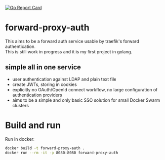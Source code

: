 [![Go Report Card](https://goreportcard.com/badge/github.com/kekru/forward-proxy-auth)](https://goreportcard.com/report/github.com/kekru/forward-proxy-auth)

# forward-proxy-auth
This aims to be a forward auth service usable by traefik's forward authentication.  
This is still work in progress and it is my first project in golang.

## simple all in one service
+ user authentication against LDAP and plain text file
+ create JWTs, storing in cookies
+ explicitly no OAuth/OpenId connect workflow, no large configuration of authentication providers 
+ aims to be a simple and only basic SSO solution for small Docker Swarm clusters


# Build and run
Run in docker:  
```bash
docker build -t forward-proxy-auth .
docker run --rm -it -p 8080:8080 forward-proxy-auth
```

